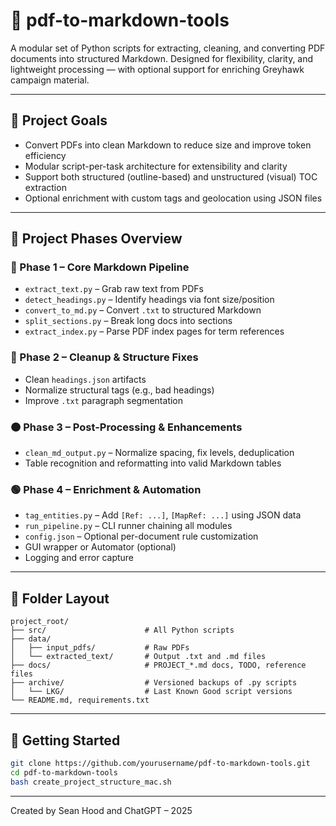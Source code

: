 # 📄 pdf-to-markdown-tools

A modular set of Python scripts for extracting, cleaning, and converting PDF documents into structured Markdown. Designed for flexibility, clarity, and lightweight processing — with optional support for enriching Greyhawk campaign material.

---

## 🧠 Project Goals

- Convert PDFs into clean Markdown to reduce size and improve token efficiency
- Modular script-per-task architecture for extensibility and clarity
- Support both structured (outline-based) and unstructured (visual) TOC extraction
- Optional enrichment with custom tags and geolocation using JSON files

---

## 🧩 Project Phases Overview

### 🔴 Phase 1 – Core Markdown Pipeline
- `extract_text.py` – Grab raw text from PDFs
- `detect_headings.py` – Identify headings via font size/position
- `convert_to_md.py` – Convert `.txt` to structured Markdown
- `split_sections.py` – Break long docs into sections
- `extract_index.py` – Parse PDF index pages for term references

### 🔴 Phase 2 – Cleanup & Structure Fixes
- Clean `headings.json` artifacts
- Normalize structural tags (e.g., bad headings)
- Improve `.txt` paragraph segmentation

### 🟠 Phase 3 – Post-Processing & Enhancements
- `clean_md_output.py` – Normalize spacing, fix levels, deduplication
- Table recognition and reformatting into valid Markdown tables

### 🟢 Phase 4 – Enrichment & Automation
- `tag_entities.py` – Add `[Ref: ...]`, `[MapRef: ...]` using JSON data
- `run_pipeline.py` – CLI runner chaining all modules
- `config.json` – Optional per-document rule customization
- GUI wrapper or Automator (optional)
- Logging and error capture

---

## 📁 Folder Layout

```
project_root/
├── src/                      # All Python scripts
├── data/
│   ├── input_pdfs/           # Raw PDFs
│   └── extracted_text/       # Output .txt and .md files
├── docs/                     # PROJECT_*.md docs, TODO, reference files
├── archive/                  # Versioned backups of .py scripts
│   └── LKG/                  # Last Known Good script versions
└── README.md, requirements.txt
```

---

## 🚀 Getting Started

```bash
git clone https://github.com/yourusername/pdf-to-markdown-tools.git
cd pdf-to-markdown-tools
bash create_project_structure_mac.sh
```

---

Created by Sean Hood and ChatGPT – 2025